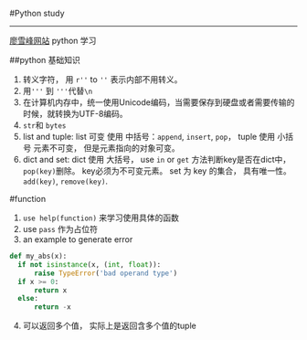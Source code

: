#Python study

---

[廖雪峰网站](http://www.liaoxuefeng.com/wiki/0014316089557264a6b348958f449949df42a6d3a2e542c000) python 学习

##python 基础知识
1. 转义字符， 用 `r''` to `''` 表示内部不用转义。
2. 用`'''` 到 `'''`代替`\n`
3. 在计算机内存中，统一使用Unicode编码，当需要保存到硬盘或者需要传输的时候，就转换为UTF-8编码。
4. `str`和 `bytes`
5. list and tuple:  list 可变 使用 中括号：`append`, `insert`, `pop`， tuple 使用 小括号 元素不可变， 但是元素指向的对象可变。
6. dict and set: dict 使用 大括号， use `in` or `get` 方法判断key是否在dict中，`pop(key)`删除。 key必须为不可变元素。 set 为 key 的集合， 具有唯一性。 `add(key)`, `remove(key)`.

#function
1. `use help(function)` 来学习使用具体的函数
2. use `pass` 作为占位符
3. an example to generate error

  ``` python
  def my_abs(x):
    if not isinstance(x, (int, float)):
        raise TypeError('bad operand type')
    if x >= 0:
        return x
    else:
        return -x
  ```
4. 可以返回多个值， 实际上是返回含多个值的tuple
